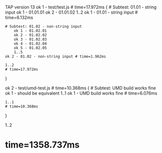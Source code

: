 TAP version 13
ok 1 - test/test.js # time=17.972ms {
    # Subtest: 01.01 - string input
        ok 1 - 01.01.01
        ok 2 - 01.01.02
        1..2
    ok 1 - 01.01 - string input # time=6.132ms
    
    # Subtest: 01.02 - non-string input
        ok 1 - 01.02.01
        ok 2 - 01.02.02
        ok 3 - 01.02.03
        ok 4 - 01.02.04
        ok 5 - 01.02.05
        1..5
    ok 2 - 01.02 - non-string input # time=1.962ms
    
    1..2
    # time=17.972ms
}

ok 2 - test/umd-test.js # time=10.368ms {
    # Subtest: UMD build works fine
        ok 1 - should be equivalent
        1..1
    ok 1 - UMD build works fine # time=6.076ms
    
    1..1
    # time=10.368ms
}

1..2
# time=1358.737ms
